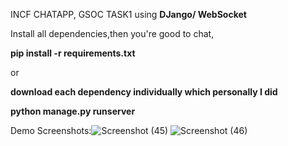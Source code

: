INCF CHATAPP, GSOC TASK1 using **DJango/ WebSocket**

Install all dependencies,then you're good to chat,

**pip install -r requirements.txt** 

or

**download each dependency individually which personally I did** 

**python manage.py runserver**

Demo Screenshots:![Screenshot (45)](https://github.com/adarshjha7/INCF-CHATAPP-D/assets/98156564/de088409-4b08-4d0d-a113-4bb41b099baf)
![Screenshot (46)](https://github.com/adarshjha7/INCF-CHATAPP-D/assets/98156564/f087793b-02e6-4052-93c8-9cddc084cbc4)
